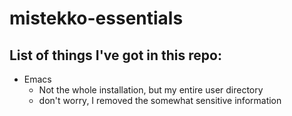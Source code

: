 # mistekko-essentials

## List of things I've got in this repo:
* Emacs
  * Not the whole installation, but my entire user directory
  * don't worry, I removed the somewhat sensitive information
